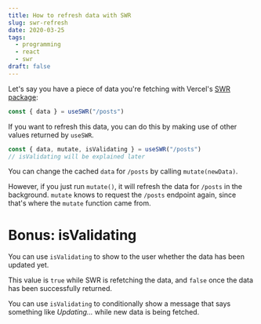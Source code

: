 ```yaml
---
title: How to refresh data with SWR
slug: swr-refresh
date: 2020-03-25
tags:
  - programming
  - react
  - swr
draft: false
---
```

Let's say you have a piece of data you're fetching with Vercel's [SWR package](https://github.com/vercel/swr):

```jsx
const { data } = useSWR("/posts")
```

If you want to refresh this data, you can do this by making use of other values returned by `useSWR`.

```jsx
const { data, mutate, isValidating } = useSWR("/posts")
// isValidating will be explained later
```

You can change the cached `data` for `/posts` by calling `mutate(newData)`.

However, if you just run `mutate()`, it will refresh the data for `/posts` in the background. `mutate` knows to request the `/posts` endpoint again, since that's where the `mutate` function came from.

# Bonus: isValidating

You can use `isValidating` to show to the user whether the data has been updated yet.

This value is `true` while SWR is refetching the data, and `false` once the data has been successfully returned.

You can use `isValidating` to conditionally show a message that says something like *Updating...* while new data is being fetched.
